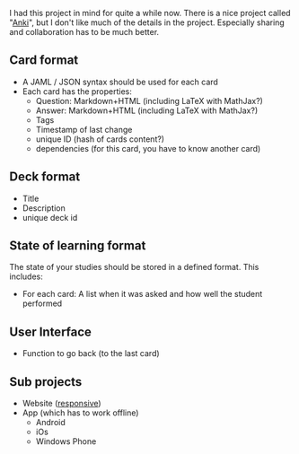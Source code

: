 I had this project in mind for quite a while now. There is a nice project
called "[Anki](https://ankiweb.net)", but I don't like much of the details
in the project. Especially sharing and collaboration has to be much better.

## Card format

* A JAML / JSON syntax should be used for each card
* Each card has the properties:
    * Question: Markdown+HTML (including LaTeX with MathJax?)
    * Answer: Markdown+HTML (including LaTeX with MathJax?)
    * Tags
    * Timestamp of last change
    * unique ID (hash of cards content?)
    * dependencies (for this card, you have to know another card)


## Deck format

* Title
* Description
* unique deck id


## State of learning format

The state of your studies should be stored in a defined format. This includes:

* For each card: A list when it was asked and how well the student performed


## User Interface

* Function to go back (to the last card)


## Sub projects

* Website ([responsive](https://en.wikipedia.org/wiki/Responsive_web_design))
* App (which has to work offline)
    * Android
    * iOs
    * Windows Phone